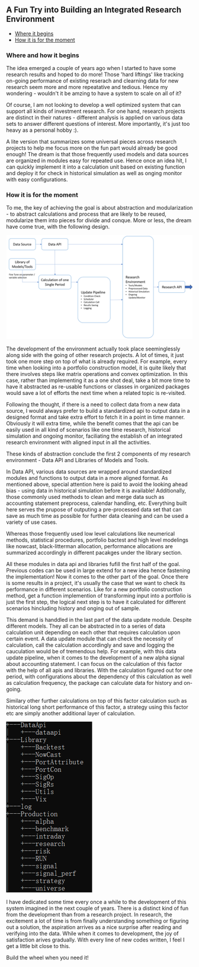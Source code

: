 #

## A Fun Try into Building an Integrated Research Environment

- [Where it begins](#beg)
- [How it is for the moment](#now)

### Where and how it begins <a name="beg"></a>

The idea emerged a couple of years ago when I started to have some research results and hoped to do more! Those 'hard liftings' like tracking on-going performance of existing reserach and clearning data for new research seem more and more repeatative and tedious. Hence my wondering - wouldn't it be amzing to have a system to scale on all of it?

Of course, I am not looking to develop a well optimized system that can support all kinds of investment research. For one hand, research projects are distinct in their natures - different analysis is applied on various data sets to answer different questions of interest. More importantly, it's just too heavy as a personal hobby :). 

A lite version that summarizes some universal pieces across research projects to help me focus more on the fun part would already be good enough! The dream is that those frequently used models and data sources are organized in modules easy for repeated use. Hence once an idea hit, I can quickly implement it into a calculation unit based on existing function and deploy it for check in historical simulation as well as onging monitor with easy configurations.


### How it is for the moment <a name="now"></a>

To me, the key of achieving the goal is about abstraction and modularization - to abstract calculations and process that are likely to be reused, modularize them into pieces for divide and conque.  More or less, the dream have come true, with the following design. 

![Structure](https://raw.githubusercontent.com/SkyBlueRW/SkyBlueRW.github.io/main/_posts/asset/environment_structure.png)

The development of the environment actually took place seeminglessly along side with the going of other research projects. A lot of times, it just took one more step on top of what is already required. For example, every time when looking into a portfolio construction model, it is quite likely that there involves steps like matrix operations and convex optimization. In this case, rather than implementing it as a one shot deal, take a bit more time to have it abstracted as re-usable functions or classes in organized packages would save a lot of efforts the next time when a related topic is re-visited.  

Following the thought, if there is a need to collect data from a new data source, I would always prefer to build a standardized api to output data in a designed format and take extra effort to fetch it in a point in time manner. Obviously it will extra time, while the benefit comes that the api can be easily used in all kind of scenarios like one time research, historical simulation and ongoing monitor, faciliating the establish of an integrated research environment with aligned input in all the activities.

These kinds of abstraction conclude the first 2 components of my research environment - Data API and Libraries of Models and Tools.

In Data API, various data sources are wrapped around standardized modules and functions to output data in a more aligned format. As mentioned above, special attention here is paid to avoid the looking ahead bias - using data in historical simulation before it is available! Additionally, those commonly used methods to clean and merge data such as accounting statement preprocess, calendar handling, etc. Everything built here serves the prupose of outputing a pre-processed data set that can save as much time as possible for further data cleaning and can be used a variety of use cases.

Whereas those frequently used low level calculations like neumerical methods, statistical procedures, portfolio bactest and high level modelings like nowcast, black-litterman allocation, performance allocations are summarized accordingly in different pacakges under the library section. 

All these modules in data api and libraries fufill the first half of the goal. Previous codes can be used in large extend for a new idea hence fastening the implementation! Now it comes to the other part of the goal. Once there is some results in a project, it's usually the case that we want to check its performance in different scenarios. Like for a new portfolio construction method, get a function implemention of transforming input into a portfolio is just the first step, the logical next step is to have it calculated for different scenarios hincluding history and onging out of sample.

This demand is handdled in the last part of the data update module. Despite different models. They all can be abstracted in to a series of data calculation unit depending on each other that requires calculation upon certain event. A data update module that can check the necessity of calculation, call the calculation accordingly and save and logging the cauculation would be of tremendous help. For example, with this data update pipeline, when it comes to the development of a new alpha signal about accounting statement. I can focus on the calculation of this factor with the help of all apis and libraries. With the calculation figured out for one period, with configurations about the dependency of this calculation as well as calculation frequency, the package can calculate data for history and on-going.

Similary other further calculations on top of this factor calculation such as historical long short performance of this factor, a strategy using this factor etc are simply another additional layer of calculation. 


![System](https://raw.githubusercontent.com/SkyBlueRW/SkyBlueRW.github.io/main/_posts/asset/system.png)





I have dedicated some time every once a while to the development of this system imagined in the next couple of years. There is a distinct kind of fun from the development than from a research project. In research, the excitement a lot of time is from finally understanding something or figuring out a solution, the aspiration arrives as a nice surprise after reading and verifying into the data. While when it comes to development, the joy of satisfaction arives gradually. With every line of new codes written, I feel I get a little bit close to this.

Build the wheel when you need it!
